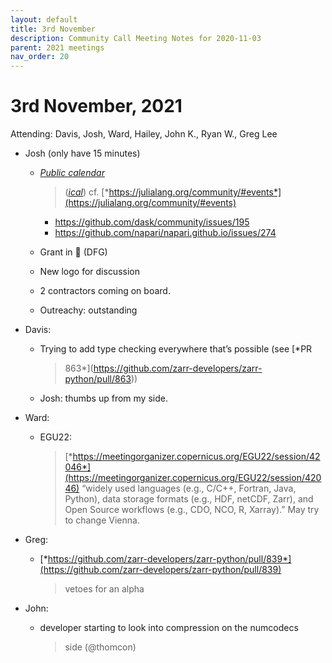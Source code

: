 ```yaml
---
layout: default
title: 3rd November
description: Community Call Meeting Notes for 2020-11-03
parent: 2021 meetings
nav_order: 20
---
```


# 3rd November, 2021

Attending: Davis, Josh, Ward, Hailey, John K., Ryan W., Greg Lee

-   Josh (only have 15 minutes)

    -   [*Public calendar*](https://calendar.google.com/calendar/embed?src=c_ba2k79i3u0lkf49vo0jre27j14%40group.calendar.google.com&ctz=Europe%2FBerlin)
        > ([*ical*](https://calendar.google.com/calendar/ical/c_ba2k79i3u0lkf49vo0jre27j14%40group.calendar.google.com/public/basic.ics))
        > cf.
        > [*https://julialang.org/community/#events*](https://julialang.org/community/#events)

        -   https://github.com/dask/community/issues/195
        -   https://github.com/napari/napari.github.io/issues/274

    -   Grant in 🎉 (DFG)

    -   New logo for discussion

    -   2 contractors coming on board.

    -   Outreachy: outstanding

-   Davis:

    -   Trying to add type checking everywhere that’s possible (see [*PR
        > 863*](https://github.com/zarr-developers/zarr-python/pull/863))

    -   Josh: thumbs up from my side.

-   Ward:

    -   EGU22:
        > [*https://meetingorganizer.copernicus.org/EGU22/session/42046*](https://meetingorganizer.copernicus.org/EGU22/session/42046)
        > “widely used languages (e.g., C/C++, Fortran, Java, Python),
        > data storage formats (e.g., HDF, netCDF, Zarr), and Open
        > Source workflows (e.g., CDO, NCO, R, Xarray).” May try to
        > change Vienna.

-   Greg:

    -   [*https://github.com/zarr-developers/zarr-python/pull/839*](https://github.com/zarr-developers/zarr-python/pull/839)
        > vetoes for an alpha

-   John:

    -   developer starting to look into compression on the numcodecs
        > side (@thomcon)

